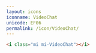 ```yaml
---
layout: icons
iconname: VideoChat
unicode: EF06
permalink: /icon/VideoChat/
---
```


``` html
<i class="mi mi-VideoChat"></i>
```
